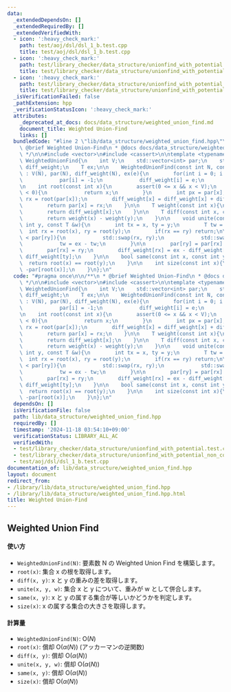 ```yaml
---
data:
  _extendedDependsOn: []
  _extendedRequiredBy: []
  _extendedVerifiedWith:
  - icon: ':heavy_check_mark:'
    path: test/aoj/dsl/dsl_1_b.test.cpp
    title: test/aoj/dsl/dsl_1_b.test.cpp
  - icon: ':heavy_check_mark:'
    path: test/library_checker/data_structure/unionfind_with_potential.test.cpp
    title: test/library_checker/data_structure/unionfind_with_potential.test.cpp
  - icon: ':heavy_check_mark:'
    path: test/library_checker/data_structure/unionfind_with_potential_non_commutative_group.test.cpp
    title: test/library_checker/data_structure/unionfind_with_potential_non_commutative_group.test.cpp
  _isVerificationFailed: false
  _pathExtension: hpp
  _verificationStatusIcon: ':heavy_check_mark:'
  attributes:
    _deprecated_at_docs: docs/data_structure/weighted_union_find.md
    document_title: Weighted Union-Find
    links: []
  bundledCode: "#line 2 \"lib/data_structure/weighted_union_find.hpp\"\n\n/**\n *\
    \ @brief Weighted Union-Find\n * @docs docs/data_structure/weighted_union_find.md\n\
    \ */\n\n#include <vector>\n#include <cassert>\n\ntemplate <typename T>\nstruct\
    \ WeightedUnionFind{\n    int V;\n    std::vector<int> par;\n    std::vector<T>\
    \ diff_weight;\n    T ex;\n\n    WeightedUnionFind(const int N, const T &e = 0)\
    \ : V(N), par(N), diff_weight(N), ex(e){\n        for(int i = 0; i < N; ++i){\n\
    \            par[i] = -1;\n            diff_weight[i] = e;\n        }\n    }\n\
    \n    int root(const int x){\n        assert(0 <= x && x < V);\n        if(par[x]\
    \ < 0){\n            return x;\n        }\n        int px = par[x];\n        int\
    \ rx = root(par[x]);\n        diff_weight[x] = diff_weight[x] + diff_weight[px];\n\
    \        return par[x] = rx;\n    }\n\n    T weight(const int x){\n        root(x);\n\
    \        return diff_weight[x];\n    }\n\n    T diff(const int x, const int y){\n\
    \        return weight(x) - weight(y);\n    }\n\n    void unite(const int x, const\
    \ int y, const T &w){\n        int tx = x, ty = y;\n        T tw = w;\n      \
    \  int rx = root(x), ry = root(y);\n        if(rx == ry) return;\n\n        if(par[rx]\
    \ < par[ry]){\n            std::swap(rx, ry);\n            std::swap(tx, ty);\n\
    \            tw = ex - tw;\n        }\n\n        par[ry] = par[rx] + par[ry];\n\
    \        par[rx] = ry;\n        diff_weight[rx] = ex - diff_weight[tx] + tw +\
    \ diff_weight[ty];\n    }\n\n    bool same(const int x, const int y){\n      \
    \  return root(x) == root(y);\n    }\n\n    int size(const int x){\n        return\
    \ -par[root(x)];\n    }\n};\n"
  code: "#pragma once\n\n/**\n * @brief Weighted Union-Find\n * @docs docs/data_structure/weighted_union_find.md\n\
    \ */\n\n#include <vector>\n#include <cassert>\n\ntemplate <typename T>\nstruct\
    \ WeightedUnionFind{\n    int V;\n    std::vector<int> par;\n    std::vector<T>\
    \ diff_weight;\n    T ex;\n\n    WeightedUnionFind(const int N, const T &e = 0)\
    \ : V(N), par(N), diff_weight(N), ex(e){\n        for(int i = 0; i < N; ++i){\n\
    \            par[i] = -1;\n            diff_weight[i] = e;\n        }\n    }\n\
    \n    int root(const int x){\n        assert(0 <= x && x < V);\n        if(par[x]\
    \ < 0){\n            return x;\n        }\n        int px = par[x];\n        int\
    \ rx = root(par[x]);\n        diff_weight[x] = diff_weight[x] + diff_weight[px];\n\
    \        return par[x] = rx;\n    }\n\n    T weight(const int x){\n        root(x);\n\
    \        return diff_weight[x];\n    }\n\n    T diff(const int x, const int y){\n\
    \        return weight(x) - weight(y);\n    }\n\n    void unite(const int x, const\
    \ int y, const T &w){\n        int tx = x, ty = y;\n        T tw = w;\n      \
    \  int rx = root(x), ry = root(y);\n        if(rx == ry) return;\n\n        if(par[rx]\
    \ < par[ry]){\n            std::swap(rx, ry);\n            std::swap(tx, ty);\n\
    \            tw = ex - tw;\n        }\n\n        par[ry] = par[rx] + par[ry];\n\
    \        par[rx] = ry;\n        diff_weight[rx] = ex - diff_weight[tx] + tw +\
    \ diff_weight[ty];\n    }\n\n    bool same(const int x, const int y){\n      \
    \  return root(x) == root(y);\n    }\n\n    int size(const int x){\n        return\
    \ -par[root(x)];\n    }\n};\n"
  dependsOn: []
  isVerificationFile: false
  path: lib/data_structure/weighted_union_find.hpp
  requiredBy: []
  timestamp: '2024-11-18 03:54:10+09:00'
  verificationStatus: LIBRARY_ALL_AC
  verifiedWith:
  - test/library_checker/data_structure/unionfind_with_potential.test.cpp
  - test/library_checker/data_structure/unionfind_with_potential_non_commutative_group.test.cpp
  - test/aoj/dsl/dsl_1_b.test.cpp
documentation_of: lib/data_structure/weighted_union_find.hpp
layout: document
redirect_from:
- /library/lib/data_structure/weighted_union_find.hpp
- /library/lib/data_structure/weighted_union_find.hpp.html
title: Weighted Union-Find
---
```

## Weighted Union Find

#### 使い方

- `WeightedUnionFind(N)`: 要素数 N の Weighted Union Find を構築します。
- `root(x)`: 集合 x の根を取得します。
- `diff(x, y)`: x と y の重みの差を取得します。
- `unite(x, y, w)`: 集合 x と y について、重みが w として併合します。
- `same(x, y)`: x と y の属する集合が等しいかどうかを判定します。
- `size(x)`: x の属する集合の大きさを取得します。

#### 計算量

- `WeightedUnionFind(N)`: $\mathrm{O}(N)$
- `root(x)`: 償却 $\mathrm{O}(\alpha(N))$ (アッカーマンの逆関数)
- `diff(x, y)`: 償却 $\mathrm{O}(\alpha(N))$
- `unite(x, y, w)`: 償却 $\mathrm{O}(\alpha(N))$
- `same(x, y)`: 償却 $\mathrm{O}(\alpha(N))$
- `size(x)`: 償却 $\mathrm{O}(\alpha(N))$
